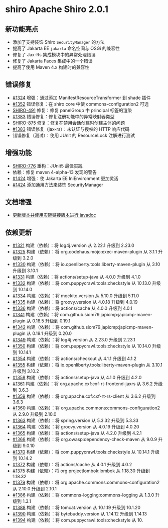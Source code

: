 # shiro Apache Shiro 2.0.1

## 新功能亮点

- 添加了支持装饰 Shiro `SecurityManager` 的方法
- 提高了 Jakarta EE `jakarta` 命名空间与 OSGi 的兼容性
- 修复了 Jax-Rs 集成模块中的异常处理错误
- 修复了 Jakarta Faces 集成中的一个错误
- 提高了使用 Maven 4.x 构建时的兼容性

## 错误修复

- [#1324](https://github.com/apache/shiro/issues/1324) 增强：通过添加 ManifestResourceTransformer 到 shade 插件
- [#1352](https://github.com/apache/shiro/issues/1352) 错误修复：在 shiro core 中使 commons-configuration2 可选
- [SHIRO-491](https://issues.apache.org/jira/browse/SHIRO-491) 修复：修复 panelGroup 中 principal 标签的渲染
- [#1383](https://github.com/apache/shiro/issues/1383) 错误修复：修复注册功能中的异常映射器类型
- [SHIRO-875](https://issues.apache.org/jira/browse/SHIRO-875) 修复：修复在禁用会话创建时创建主体的问题
- [#1383](https://github.com/apache/shiro/issues/1383) 错误修复（jax-rs）：未认证与授权的 HTTP 响应代码
- 错误修复（测试）：使用 JUnit 的 ResourceLock 注解进行测试

## 增强功能

- [SHIRO-776](https://issues.apache.org/jira/browse/SHIRO-776) 重构：JUnit5 最佳实践
- 依赖：修复 maven 4-alpha-13 发现的警告
- [#1424](https://github.com/apache/shiro/issues/1424) 增强：使 Jakarta EE IniEnvironment 更加灵活
- [#1424](https://github.com/apache/shiro/issues/1424) 添加通用方法来装饰 SecurityManager

## 文档增强

- [更新版本并使用实际链接版本进行 javadoc](https://github.com/apache/shiro/commit/15f566b115a3ab91effc96cde57e7f7e4ccca685)

## 依赖更新

- [#1321](https://github.com/apache/shiro/pull/1321) 构建（依赖）：将 log4j.version 从 2.22.1 升级到 2.23.0
- [#1325](https://github.com/apache/shiro/pull/1325) 构建（依赖）：将 org.codehaus.mojo:exec-maven-plugin 从 3.1.1 升级到 3.2.0
- [#1330](https://github.com/apache/shiro/pull/1330) 构建（依赖）：将 io.openliberty.tools:liberty-maven-plugin 从 3.10 升级到 3.10.1
- [#1331](https://github.com/apache/shiro/pull/1331) 构建（依赖）：将 actions/setup-java 从 4.0.0 升级到 4.1.0
- [#1332](https://github.com/apache/shiro/pull/1332) 构建（依赖）：将 com.puppycrawl.tools:checkstyle 从 10.13.0 升级到 10.14.0
- [#1334](https://github.com/apache/shiro/pull/1334) 构建（依赖）：将 mockito.version 从 5.10.0 升级到 5.11.0
- [#1335](https://github.com/apache/shiro/pull/1335) 构建（依赖）：将 groovy.version 从 4.0.18 升级到 4.0.19
- [#1336](https://github.com/apache/shiro/pull/1336) 构建（依赖）：将 actions/cache 从 4.0.0 升级到 4.0.1
- [#1341](https://github.com/apache/shiro/pull/1341) 构建（依赖）：将 com.github.siom79.japicmp:japicmp-maven-plugin 从 0.18.5 升级到 0.19.1
- [#1342](https://github.com/apache/shiro/pull/1342) 构建（依赖）：将 com.github.siom79.japicmp:japicmp-maven-plugin 从 0.19.1 升级到 0.20.0
- [#1349](https://github.com/apache/shiro/pull/1349) 构建（依赖）：将 log4j.version 从 2.23.0 升级到 2.23.1
- [#1350](https://github.com/apache/shiro/pull/1350) 构建（依赖）：将 com.puppycrawl.tools:checkstyle 从 10.14.0 升级到 10.14.1
- [#1354](https://github.com/apache/shiro/pull/1354) 构建（依赖）：将 actions/checkout 从 4.1.1 升级到 4.1.2
- [#1355](https://github.com/apache/shiro/pull/1355) 构建（依赖）：将 io.openliberty.tools:liberty-maven-plugin 从 3.10.1 升级到 3.10.2
- [#1358](https://github.com/apache/shiro/pull/1358) 构建（依赖）：将 actions/setup-java 从 4.1.0 升级到 4.2.0
- [#1361](https://github.com/apache/shiro/pull/1361) 构建（依赖）：将 org.apache.cxf:cxf-rt-frontend-jaxrs 从 3.6.2 升级到 3.6.3
- [#1359](https://github.com/apache/shiro/pull/1359) 构建（依赖）：将 org.apache.cxf:cxf-rt-rs-client 从 3.6.2 升级到 3.6.3
- [#1360](https://github.com/apache/shiro/pull/1360) 构建（依赖）：将 org.apache.commons:commons-configuration2 从 2.9.0 升级到 2.10.0
- [#1363](https://github.com/apache/shiro/pull/1363) 构建（依赖）：将 spring.version 从 5.3.32 升级到 5.3.33
- [#1364](https://github.com/apache/shiro/pull/1364) 构建（依赖）：将 groovy.version 从 4.0.19 升级到 4.0.20
- [#1365](https://github.com/apache/shiro/pull/1365) 构建（依赖）：将 actions/setup-java 从 4.2.0 升级到 4.2.1
- [#1368](https://github.com/apache/shiro/pull/1368) 构建（依赖）：将 org.owasp:dependency-check-maven 从 9.0.9 升级到 9.0.10
- [#1370](https://github.com/apache/shiro/pull/1370) 构建（依赖）：将 com.puppycrawl.tools:checkstyle 从 10.14.1 升级到 10.14.2
- [#1372](https://github.com/apache/shiro/pull/1372) 构建（依赖）：将 actions/cache 从 4.0.1 升级到 4.0.2
- [#1375](https://github.com/apache/shiro/pull/1375) 构建（依赖）：将 org.projectlombok:lombok 从 1.18.30 升级到 1.18.32
- [#1379](https://github.com/apache/shiro/pull/1379) 构建（依赖）：将 org.apache.commons:commons-configuration2 从 2.10.0 升级到 2.10.1
- [#1386](https://github.com/apache/shiro/pull/1386) 构建（依赖）：将 commons-logging:commons-logging 从 1.3.0 升级到 1.3.1
- [#1388](https://github.com/apache/shiro/pull/1388) 构建（依赖）：将 tomcat.version 从 10.1.19 升级到 10.1.20
- [#1390](https://github.com/apache/shiro/pull/1390) 构建（依赖）：将 bytebuddy.version 从 1.14.12 升级到 1.14.13
- [#1394](https://github.com/apache/shiro/pull/1394) 构建（依赖）：将 com.puppycrawl.tools:checkstyle 从 10.